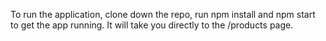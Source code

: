To run the application, clone down the repo, run npm install and npm start to get the app running. It will take you directly to the /products page.
